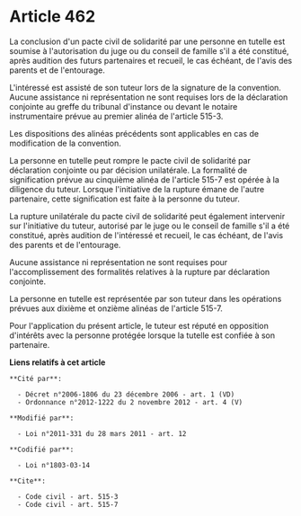 # Article 462

La conclusion d'un pacte civil de solidarité par une personne en tutelle est soumise à l'autorisation du juge ou du conseil
de famille s'il a été constitué, après audition des futurs partenaires et recueil, le cas échéant, de l'avis des parents et
de l'entourage.

L'intéressé est assisté de son tuteur lors de la signature de la convention. Aucune assistance ni représentation ne sont
requises lors de la déclaration conjointe au greffe du tribunal d'instance ou devant le notaire instrumentaire prévue au
premier alinéa de l'article 515-3. 

Les dispositions des alinéas précédents sont applicables en cas de modification de la convention. 

La personne en tutelle peut rompre le pacte civil de solidarité par déclaration conjointe ou par décision unilatérale. La
formalité de signification prévue au cinquième alinéa de l'article 515-7 est opérée à la diligence du tuteur. Lorsque
l'initiative de la rupture émane de l'autre partenaire, cette signification est faite à la personne du tuteur. 

La rupture unilatérale du pacte civil de solidarité peut également intervenir sur l'initiative du tuteur, autorisé par le
juge ou le conseil de famille s'il a été constitué, après audition de l'intéressé et recueil, le cas échéant, de l'avis des
parents et de l'entourage. 

Aucune assistance ni représentation ne sont requises pour l'accomplissement des formalités relatives à la rupture par
déclaration conjointe. 

La personne en tutelle est représentée par son tuteur dans les opérations prévues aux dixième et onzième alinéas de l'article
515-7. 

Pour l'application du présent article, le tuteur est réputé en opposition d'intérêts avec la personne protégée lorsque la
tutelle est confiée à son partenaire.

**Liens relatifs à cet article**

	**Cité par**:

	  - Décret n°2006-1806 du 23 décembre 2006 - art. 1 (VD)
	  - Ordonnance n°2012-1222 du 2 novembre 2012 - art. 4 (V)

	**Modifié par**:

	  - Loi n°2011-331 du 28 mars 2011 - art. 12

	**Codifié par**:

	  - Loi n°1803-03-14

	**Cite**:

	  - Code civil - art. 515-3
	  - Code civil - art. 515-7
